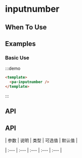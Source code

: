 
# inputnumber 


## When To Use


##  Examples

### Basic Use

:::demo
```html
<template>
  <pa-inputnumber />
</template>
```
:::

## API

## API

| 参数 | 说明 | 类型 | 可选值 | 默认值 |

| :--- | :--- | :--- | :--- | :--- |


